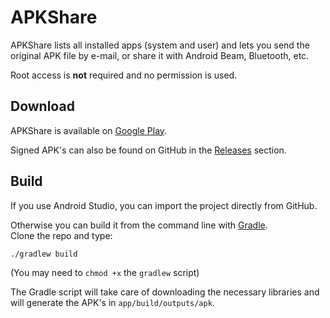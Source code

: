 # APKShare
APKShare lists all installed apps (system and user) and lets you send the original APK file by e-mail, or share it with Android Beam, Bluetooth, etc.

Root access is <strong>not</strong> required and no permission is used.

## Download

APKShare is available on [Google Play](https://play.google.com/store/apps/details?id=be.brunoparmentier.apkshare).

Signed APK's can also be found on GitHub in the [Releases](https://github.com/bparmentier/APKShare/releases) section.

Build
-----

If you use Android Studio, you can import the project directly from GitHub.

Otherwise you can build it from the command line with [Gradle](https://developer.android.com/sdk/installing/studio-build.html).  
Clone the repo and type:

    ./gradlew build

(You may need to `chmod +x` the `gradlew` script)

The Gradle script will take care of downloading the necessary libraries and will generate the APK's in `app/build/outputs/apk`.